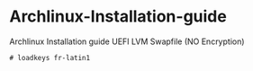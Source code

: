 # Archlinux-Installation-guide
Archlinux Installation guide UEFI LVM Swapfile (NO Encryption)

```
# loadkeys fr-latin1
```
